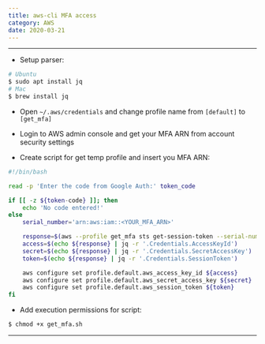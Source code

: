 ```yaml
---
title: aws-cli MFA access
category: AWS
date: 2020-03-21
---
```


-----

* Setup parser:
```bash
# Ubuntu
$ sudo apt install jq
# Mac
$ brew install jq
```

* Open `~/.aws/credentials` and change profile name from `[default]` to `[get_mfa]`

* Login to AWS admin console and get your MFA ARN from account security settings

* Create script for get temp profile and insert you MFA ARN:
```bash
#!/bin/bash

read -p 'Enter the code from Google Auth:' token_code

if [[ -z ${token-code} ]]; then
    echo 'No code entered!'
else
    serial_number='arn:aws:iam::<YOUR_MFA_ARN>'

    response=$(aws --profile get_mfa sts get-session-token --serial-number ${serial_number} --token-code ${token_code})
    access=$(echo ${response} | jq -r '.Credentials.AccessKeyId')
    secret=$(echo ${response} | jq -r '.Credentials.SecretAccessKey')
    token=$(echo ${response} | jq -r '.Credentials.SessionToken')

    aws configure set profile.default.aws_access_key_id ${access}
    aws configure set profile.default.aws_secret_access_key ${secret}
    aws configure set profile.default.aws_session_token ${token}
fi
```

* Add execution permissions for script:
```bash
$ chmod +x get_mfa.sh
```

-----
